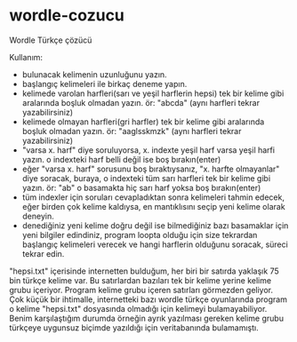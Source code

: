 # wordle-cozucu
Wordle Türkçe çözücü


Kullanım:
* bulunacak kelimenin uzunluğunu yazın.
* başlangıç kelimeleri ile birkaç deneme yapın.
* kelimede varolan harfleri(sarı ve yeşil harflerin hepsi) tek bir kelime gibi aralarında boşluk olmadan yazın. ör: "abcda" (aynı harfleri tekrar yazabilirsiniz)
* kelimede olmayan harfleri(gri harfler) tek bir kelime gibi aralarında boşluk olmadan yazın. ör: "aaglsskmzk" (aynı harfleri tekrar yazabilirsiniz)
* "varsa x. harf" diye soruluyorsa, x. indexte yeşil harf varsa yeşil harfi yazın. o indexteki harf belli değil ise boş bırakın(enter)
* eğer "varsa x. harf" sorusunu boş bıraktıysanız, "x. harfte olmayanlar" diye soracak, buraya, o indexteki tüm sarı harfleri tek bir kelime gibi yazın. ör: "ab" o basamakta hiç sarı harf yoksa boş bırakın(enter)
* tüm indexler için soruları cevapladıktan sonra kelimeleri tahmin edecek, eğer birden çok kelime kaldıysa, en mantıklısını seçip yeni kelime olarak deneyin.
* denediğiniz yeni kelime doğru değil ise bilmediğiniz bazı basamaklar için yeni bilgiler edindiniz, program loopta olduğu için size tekrardan başlangıç kelimeleri verecek ve hangi harflerin olduğunu soracak, süreci tekrar edin.

"hepsi.txt" içerisinde internetten bulduğum, her biri bir satırda yaklaşık 75 bin türkçe kelime var. Bu satırlardan bazıları tek bir kelime yerine kelime grubu içeriyor. Program kelime grubu içeren satırları görmezden geliyor. 
Çok küçük bir ihtimalle, internetteki bazı wordle türkçe oyunlarında program o kelime "hepsi.txt" dosyasında olmadığı için kelimeyi bulamayabiliyor. Benim karşılaştığım durumda örneğin ayrık yazılması gereken kelime grubu türkçeye uygunsuz biçimde yazıldığı için veritabanında bulamamıştı.
